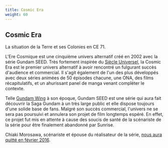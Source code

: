```yaml
---
title: Cosmic Era
weight: 60
---
```


Cosmic Era
----------


La situation de la Terre et ses Colonies en CE 71.


L'Ere Cosmique est une cinquième univers alternatif créé en 2002 avec la série Gundam SEED. Très fortement inspirée du [Siècle Universel](uc/index.html), la Cosmic Era est le premier univers alternatif à avoir rencontré un fulgurant succès d'audience et commercial. Il s'agit également de l'un des plus développés avec deux séries animées de 50 épisodes chacune, une ONA, des films récapitulatifs, et un ahurissant panel de manga venant compléter le contexte.


Telle [Gundam Wing](ac/index.html) à son époque, Gundam SEED est une série qui aura fait découvrir la Saga Gundam à un très large public et elle dispose toujours d'une solide base de fans. Malgré son succès commercial, l'univers ne se sera pas poursuivi et annulera son projet de film longtemps espéré. En effet, ce projet fut mis en attente à cause des soucis de santé de la scénariste de la série pour être finalement abandonné par Sunrise. 
  
Chiaki Morosawa, scénariste et épouse du réalisateur de la série, [nous aura quitté en février 2016](https://actu.gundam-france.com/2016/02/22/deces-de-chiaki-morosawa-scenariste-de-gundam-seed/).

